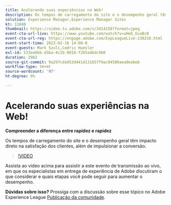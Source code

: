 ```yaml
---
title: Acelerando suas experiências na Web!
description: Os tempos de carregamento do site e o desempenho geral têm impacto direto na satisfação dos clientes, além de impulsionar a conversão.
solution: Experience Manager,Experience Manager Sites
kt: 11840
thumbnail: https://video.tv.adobe.com/v/3414150?format=jpeg
event-cta-url-live: https://www.youtube.com/watch?v=uHeb_GvaBc0
event-cta-url-reg: https://engage.adobe.com/ExpLeagueLive-230216.html
event-start-time: 2023-02-16 14:00-8
event-guests: Mark Szulc,Cedric Huesler
exl-id: 533ee6bb-d3ba-4c2b-8018-f265adbdc9b0
duration: 2962
source-git-commit: 9a297cda953d4414131657f9ac84580aea0eabeb
workflow-type: tm+mt
source-wordcount: '97'
ht-degree: 0%

---
```


# Acelerando suas experiências na Web!

**Compreender a diferença entre rapidez e rapidez**

Os tempos de carregamento do site e o desempenho geral têm impacto direto na satisfação dos clientes, além de impulsionar a conversão.

>[!VIDEO](https://video.tv.adobe.com/v/3414150/?quality=12&learn=on)

Assista ao vídeo acima para assistir a este evento de transmissão ao vivo, em que os especialistas em entrega de experiência de Adobe discutiram o que considerar e quais etapas você pode seguir para aumentar o desempenho.

**Dúvidas sobre isso?** Prossiga com a discussão sobre esse tópico no Adobe Experience League [Publicação da comunidade](https://experienceleaguecommunities.adobe.com/t5/adobe-experience-manager/experience-league-live-post-session-discussion-speeding-up-your/m-p/575513#M36836).

